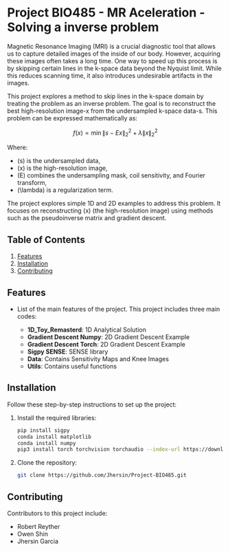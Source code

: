 # Project BIO485 - MR Aceleration - Solving a inverse problem

Magnetic Resonance Imaging (MRI) is a crucial diagnostic tool that allows us to capture detailed images of the inside of our body. However, acquiring these images often takes a long time. One way to speed up this process is by skipping certain lines in the k-space data beyond the Nyquist limit. While this reduces scanning time, it also introduces undesirable artifacts in the images.  

This project explores a method to skip lines in the k-space domain by treating the problem as an inverse problem. The goal is to reconstruct the best high-resolution image-x from the undersampled k-space data-s. This problem can be expressed mathematically as:  

$$
f(x) = \min \|s - Ex\|_2^2 + \lambda \|x\|_2^2
$$  

Where:  
- \(s\) is the undersampled data,  
- \(x\) is the high-resolution image,  
- \(E\) combines the undersampling mask, coil sensitivity, and Fourier transform,  
- \(\lambda\) is a regularization term.  

The project explores simple 1D and 2D examples to address this problem. It focuses on reconstructing \(x\) (the high-resolution image) using methods such as the pseudoinverse matrix and gradient descent.  

## Table of Contents
1. [Features](#features)
2. [Installation](#installation)
3. [Contributing](#contributing)

## Features
- List of the main features of the project. This project includes three main codes:

  - **1D_Toy_Remasterd**: 1D Analytical Solution  
  - **Gradient Descent Numpy**: 2D Gradient Descent Example  
  - **Gradient Descent Torch**: 2D Gradient Descent Example  
  - **Sigpy SENSE**: SENSE library  
  - **Data**: Contains Sensitivity Maps and Knee Images  
  - **Utils**: Contains useful functions  

## Installation
Follow these step-by-step instructions to set up the project:

1. Install the required libraries:
   ```bash
   pip install sigpy
   conda install matplotlib
   conda install numpy
   pip3 install torch torchvision torchaudio --index-url https://download.pytorch.org/whl/cu124
   ```

2. Clone the repository:
   ```bash
   git clone https://github.com/Jhersin/Project-BIO485.git
   ```

## Contributing
Contributors to this project include:
- Robert Reyther  
- Owen Shin  
- Jhersin Garcia

